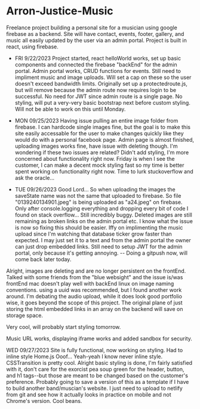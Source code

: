 # Arron-Justice-Music

Freelance project building a personal site for a musician using google firebase as a backend. Site will have contact, events, footer, gallery, and music all easily updated by the user via an admin portal. Project is built in react, using firebase. 

- FRI 9/22/2023
Project started, react helloWorld works, set up basic components and connected the firebase "backEnd" for the admin portal. Admin portal works, CRUD functions for events. Still need to impliment music and image uploads. Will set a cap on these so the user doesn't exceed bandwidth limits. Originally set up a protectedroute.js, but will remove because the admin route now requires login to be successful. No need for JWT since admin route is a single page. No styling, will put a very-very basic bootstrap next before custom styling. Will not be able to work on this until Monday.

- MON 09/25/2023
Having issue pulling an entire image folder from firebase. I can hardcode single images fine, but the goal is to make this site easily accessable for the user to make changes quickly like they would do with a personal facebook page. Admin page is almost finished, uploading images works fine, have issue with deleting though. I'm wondering if these two issues are related? Didn't add styling, I'm more concerned about functionality right now. Friday is when I see the customer, I can make a decent mock styling fast so my time is better spent working on functionality right now. Time to lurk stuckoverflow and ask the oracle...

- TUE 09/26/2023
Good Lord... So when uploading the images the saveState name was not the same that uploaded to firebase. So file "0139240134901.jpeg" is being uploaded as "a24.jpeg" on firebase. Only after console.logging everything and dropping every bit of code I found on stack overflow... Still incredibly buggy. Deleted images are still remaining as broken links on the admin portal etc. I know what the issue is now so fixing this should be easier. Iffy on implimenting the music upload since I'm watching that database ticker grow faster than expected. I may just set it to a text and from the admin portal the owner can just drop embedded links. Still need to setup JWT for the admin portal, only because it's getting annoying. -- Doing a gitpush now, will come back later today.

Alright, images are deleting and are no longer persistent on the frontEnd. Talked with some friends from the "blue websight" and the issue is/was frontEnd mac doesn't play well with backEnd linux on image naming conventions. using a uuid was recommended, but I found another work around. I'm debating the audio upload, while it does look good portfolio wise, it goes beyond the scope of this project. The original plane of just storing the html embedded links in an array on the backend will save on storage space.

Very cool, will probably start styling tomorrow. 

Music URL works, displaying iframe works and added sandbox for security.

WED 09/27/2023
Site is fully functional, now working on styling. Had to inline style Home.js Ooof... Yeah-yeah I know never inline style. CSSTransition is pretty cool. Alright basic styling is done, I'm fairly satisfied with it, don't care for the exorcist pea soup green for the header, button, and h1 tags--but those are meant to be changed based on the customer's preference. Probably going to save a version of this as a template if I have to build another band/muscian's website. I just need to upload to netlify from git and see how it actually looks in practice on mobile and not Chrome's version. Cool beans.